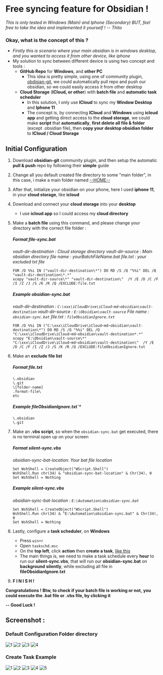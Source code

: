 # Free syncing feature for Obsidian !

_This is only tested in Windows (Main) and Iphone (Secondary)_
<ln>
_BUT, feel free to take the idea and implemented it yourself !_
<ln>
_-- Thito_

### Okay, what is the concept of this ?
- *Firstly this is scenario where your main obsidian is in windows desktop, and you wanted to access it from other device, like iphone*
- My solution to sync between different device is using two concept and tools :
	- **GitHub Repo** for **Windows**, and **other PC**
		- This idea is pretty simple, using one of community plugin, [obdisian-git](https://github.com/denolehov/obsidian-git), we could automatically pull repo and push our obsidian, so we could easily access it from other desktop
	- **Cloud Storage** (**ICloud, or other**) with **batch file** and **automatic task scheduler**
		- In this solution, I only use **ICloud** to sync my **Window Desktop** and **Iphone 11**
		- The concept is, by connecting **ICloud** and **Windows** using **icloud app** and getting direct access to the **cloud storage**, we could make **script** that **automatically**, **first delete all file & folder** (except .obsidian file), then **copy your desktop obsidian folder** to **ICloud / Cloud Storage**

## Initial Configuration
1. Download **obsidian-git** community plugin, and then setup the automatic **pull & push** repo by following their **simple** guide
2. Change all you default created file directory to some "main folder", in this case, i make a main folder named [--HOME--](#Default-Configuration-Folder-directory)
3. After that, initialize your obsidian on your phone, here I used **iphone 11**, in your **cloud storage**, like **icloud**
4. Download and connect your **cloud storage** into your **desktop** 
	- I use **icloud app** so I could access my **cloud directory**
5. Make a **batch file** using this command, and please change your directory with the correct file folder :
	##### Format  file-sync.bat
	*vault-dir-destination : Cloud storage directory
	vault-dir-source : Main obsidian directory
	file name : yourBatchFileName.bat
	file.txt : your excluded txt file*
	
	```
	FOR /D %%i IN ("vault-dir-destination\*") DO RD /S /Q "%%i" DEL /Q "vault-dir-destination\*.*"
	xcopy "vault-dir-source\*" "vault-dir-destination\"  /Y /E /D /C /F /I /Z /J /S /K /R /Q /EXCLUDE:file.txt
	```
	##### Example obsidian-sync.bat
	*vault-dir-destination : `C:\xxx\iCloudDrive\iCloud~md~obsidian\vault-destination`
	vault-dir-source : `E:\Obsidian\vault-source`
	File name : `obsidian-sync.bat`
	file.txt : `fileObsidianIgnore.txt`*
	
	```
	FOR /D %%i IN ("C:\xxx\iCloudDrive\iCloud~md~obsidian\vault-destination\*") DO RD /S /Q "%%i" DEL /Q "C:\xxx\iCloudDrive\iCloud~md~obsidian\vault-destination*.*"
	xcopy "E:\Obsidian\vault-source\*" "C:\xxx\iCloudDrive\iCloud~md~obsidian\vault-destination\"  /Y /E /D /C /F /I /Z /J /S /K /R /Q /EXCLUDE:fileObsidianIgnore.txt
	```

6. Make an **exclude file list**
	##### Format  file.txt
	
	```
	\.obsidian
	\.git
	\[folder-name]
	.format-file\
	etc
	```
	##### Example fileObsidianIgnore.txt`*
	
	```
	\.obsidian
	\.git
	```

7. Make an **.vbs script**, so when the `obsidian-sync.bat` get executed, there is no terminal open up on your screen
	##### Format  silent-sync.vbs
	*obsidian-sync-bat-location: Your bat file location*
	
	```
	Set WshShell = CreateObject("WScript.Shell") 
	WshShell.Run chr(34) & "obsidian-sync-bat-location" & Chr(34), 0
	Set WshShell = Nothing
	```
	##### Example silent-sync.vbs
	*obsidian-sync-bat-location : `E:\Automation\obsidian-sync.bat`*
	
	```
	Set WshShell = CreateObject("WScript.Shell") 
	WshShell.Run chr(34) & "E:\Automation\obsidian-sync.bat" & Chr(34), 0
	Set WshShell = Nothing
	```

8. Lastly, configure a **task scheduler**, on **Windows**
	- Press `win+r`
	- Open `taskschd.msc`
	- On the **top left**, click **action** then **create a task**, [like this](#Create-Task-Example)
	- The main things is, we need to make a task schedule every **hour** to run our **silent-sync.vbs**, that will run our **obsidian-sync.bat** on **background** **silently**, while excluding all file in **fileObsidianIgnore.txt**

9. **F I N I S H !**

**Congratulations !**
**Btw, to check if your batch file is working or not,** 
**you could execute the .bat file or .vbs file, by clicking it**

**-- Good Luck  !**














## Screenshot :
### Default Configuration Folder directory
![1](https://github.com/MadeAsthito/obsidian-sync-solution/blob/main/img/Pasted%20image%2020230827015543.png)
![2](https://github.com/MadeAsthito/obsidian-sync-solution/blob/main/img/Pasted%20image%2020230827015819.png)
![3](https://github.com/MadeAsthito/obsidian-sync-solution/blob/main/img/Pasted%20image%2020230827015803.png)
![4](https://github.com/MadeAsthito/obsidian-sync-solution/blob/main/img/Pasted%20image%2020230827015857.png)

### Create Task Example
![1](https://github.com/MadeAsthito/obsidian-sync-solution/blob/main/img/Pasted%20image%2020230827023408.png)
![2](https://github.com/MadeAsthito/obsidian-sync-solution/blob/main/img/Screenshot%202023-08-27%20023455.png)
![3](https://github.com/MadeAsthito/obsidian-sync-solution/blob/main/img/Pasted%20image%2020230827023638.png)
![4](https://github.com/MadeAsthito/obsidian-sync-solution/blob/main/img/Pasted%20image%2020230827023856.png)
![5](https://github.com/MadeAsthito/obsidian-sync-solution/blob/main/img/Pasted%20image%2020230827023712.png)
